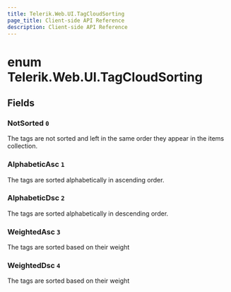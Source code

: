 ```yaml
---
title: Telerik.Web.UI.TagCloudSorting
page_title: Client-side API Reference
description: Client-side API Reference
---
```


# enum Telerik.Web.UI.TagCloudSorting

## Fields

### NotSorted `0`

The tags are not sorted and left in the same order they appear in the items collection.

### AlphabeticAsc `1`

The tags are sorted alphabetically in ascending order.

### AlphabeticDsc `2`

The tags are sorted alphabetically in descending order.

### WeightedAsc `3`

The tags are sorted based on their weight

### WeightedDsc `4`

The tags are sorted based on their weight



